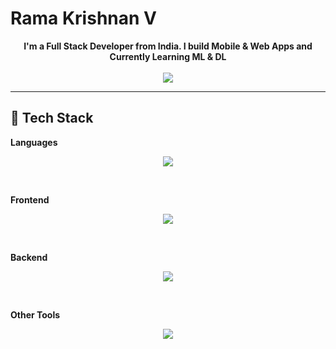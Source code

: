 # Rama Krishnan V
<div align="center">
<b>I'm a Full Stack Developer from India. 
I build Mobile & Web Apps and Currently Learning ML & DL</b>
</div>
<br>
<div align="center">
  <img src="https://github-readme-stats.vercel.app/api/top-langs/?username=marvelxcodes&show_icons=true&theme=radical" />
</div>
<hr>

## :small_blue_diamond: Tech Stack

**Languages**

<p align="center">
  <img src="https://skillicons.dev/icons?i=js,ts,java,kotlin,sass,python,rust,dart,mysql" />
</p>

<br>

**Frontend**
<p align="center">
  <img src="https://skillicons.dev/icons?i=svelte,react,nextjs,figma,redux,sass,tailwind,bootstrap,astro" />
</p>

<br>

**Backend**
<p align="center">
  <img src="https://skillicons.dev/icons?i=nodejs,redis,express,prisma,django,linux,mongodb,postgres,nestjs" />
</p>

<br>

**Other Tools**
<p align="center">
  <img src="https://skillicons.dev/icons?i=vscode,wasm,aws,nodejs,vercel,linux,bash,figma,git" />
</p>
